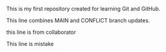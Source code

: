 This is my first repository created for learning Git and GitHub.


This line combines MAIN and CONFLICT branch updates.

this line is from collaborator


This line is mistake


